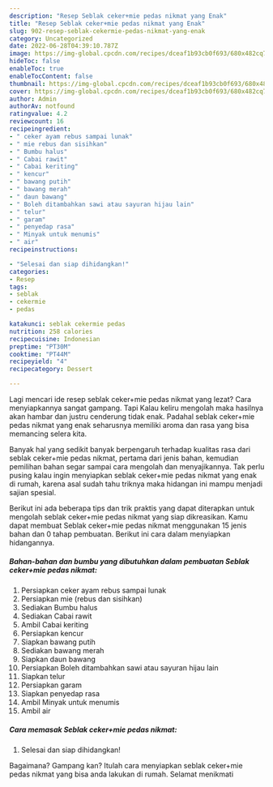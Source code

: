 ```yaml
---
description: "Resep Seblak ceker+mie pedas nikmat yang Enak"
title: "Resep Seblak ceker+mie pedas nikmat yang Enak"
slug: 902-resep-seblak-cekermie-pedas-nikmat-yang-enak
category: Uncategorized
date: 2022-06-28T04:39:10.787Z
image: https://img-global.cpcdn.com/recipes/dceaf1b93cb0f693/680x482cq70/seblak-cekermie-pedas-nikmat-foto-resep-utama.jpg
hideToc: false
enableToc: true
enableTocContent: false
thumbnail: https://img-global.cpcdn.com/recipes/dceaf1b93cb0f693/680x482cq70/seblak-cekermie-pedas-nikmat-foto-resep-utama.jpg
cover: https://img-global.cpcdn.com/recipes/dceaf1b93cb0f693/680x482cq70/seblak-cekermie-pedas-nikmat-foto-resep-utama.jpg
author: Admin
authorAv: notfound
ratingvalue: 4.2
reviewcount: 16
recipeingredient:
- " ceker ayam rebus sampai lunak"
- " mie rebus dan sisihkan"
- " Bumbu halus"
- " Cabai rawit"
- " Cabai keriting"
- " kencur"
- " bawang putih"
- " bawang merah"
- " daun bawang"
- " Boleh ditambahkan sawi atau sayuran hijau lain"
- " telur"
- " garam"
- " penyedap rasa"
- " Minyak untuk menumis"
- " air"
recipeinstructions:

- "Selesai dan siap dihidangkan!"
categories:
- Resep
tags:
- seblak
- cekermie
- pedas

katakunci: seblak cekermie pedas 
nutrition: 258 calories
recipecuisine: Indonesian
preptime: "PT30M"
cooktime: "PT44M"
recipeyield: "4"
recipecategory: Dessert

---
```



Lagi mencari ide resep seblak ceker+mie pedas nikmat yang lezat? Cara menyiapkannya sangat gampang. Tapi Kalau keliru mengolah maka hasilnya akan hambar dan justru cenderung tidak enak. Padahal seblak ceker+mie pedas nikmat yang enak seharusnya memiliki aroma dan rasa yang bisa memancing selera kita.




Banyak hal yang sedikit banyak berpengaruh terhadap kualitas rasa dari seblak ceker+mie pedas nikmat, pertama dari jenis bahan, kemudian pemilihan bahan segar sampai cara mengolah dan menyajikannya. Tak perlu pusing kalau ingin menyiapkan seblak ceker+mie pedas nikmat yang enak di rumah, karena asal sudah tahu triknya maka hidangan ini mampu menjadi sajian spesial.


Berikut ini ada beberapa tips dan trik praktis yang dapat diterapkan untuk mengolah seblak ceker+mie pedas nikmat yang siap dikreasikan. Kamu dapat membuat Seblak ceker+mie pedas nikmat menggunakan 15 jenis bahan dan 0 tahap pembuatan. Berikut ini cara dalam menyiapkan hidangannya.

<!--inarticleads1-->

##### Bahan-bahan dan bumbu yang dibutuhkan dalam pembuatan Seblak ceker+mie pedas nikmat:

1. Persiapkan  ceker ayam rebus sampai lunak
1. Persiapkan  mie (rebus dan sisihkan)
1. Sediakan  Bumbu halus
1. Sediakan  Cabai rawit
1. Ambil  Cabai keriting
1. Persiapkan  kencur
1. Siapkan  bawang putih
1. Sediakan  bawang merah
1. Siapkan  daun bawang
1. Persiapkan  Boleh ditambahkan sawi atau sayuran hijau lain
1. Siapkan  telur
1. Persiapkan  garam
1. Siapkan  penyedap rasa
1. Ambil  Minyak untuk menumis
1. Ambil  air




<!--inarticleads2-->

##### Cara memasak Seblak ceker+mie pedas nikmat:


1. Selesai dan siap dihidangkan!



Bagaimana? Gampang kan? Itulah cara menyiapkan seblak ceker+mie pedas nikmat yang bisa anda lakukan di rumah. Selamat menikmati
